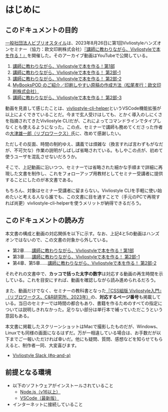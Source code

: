 #  はじめに 

## このドキュメントの目的 

[一般社団法人ビブリオスタイル](https://vivliostyle.org/ja/)は、2023年8月26日に第1回Vivliostyleハンズオンセミナー（協力：欧文印刷株式会社）[『講師に教わりながら、Vivliostyleで本を作る！』](https://vivliostyle.org/ja/hands-on/1/)を開催した。そのアーカイブ動画はYouTubeで公開している。

1. [講師に教わりながら、Vivliostyleで本を作る！第1部](https://youtu.be/NdwVgr83q7Y)
2. [講師に教わりながら、Vivliostyleで本を作る！ 第2部-1](https://youtu.be/SrlJI5rKTbo)
3. [講師に教わりながら、Vivliostyleで本を作る！ 第2部-2](https://youtu.be/VnwddnaSsik)
4. [MyBooksPOD のご紹介／印刷しやすい原稿の作成方法（松尾孝行：欧文印刷株式会社）](https://youtu.be/kIiUlq5JHvw)
5. [講師に教わりながら、Vivliostyleで本を作る！ 第2部-3](https://youtu.be/DStotKNSyfE)

動画を見直して感じたことは、[vivliostyle-cli-helper](https://marketplace.visualstudio.com/items?itemName=Libroworks.vivliostyle-cli-helper)というVSCode機能拡張が以上によくできていることだ。今まで玄人受けはしても、とかく導入のしにくさを指摘されてきたVivliostyle CLIだが、これによってコマンドラインでタイプしなくとも使えるようになった。この点、セミナーで講師も務めてくださった作者の[大津雄一郎（リブロワークス）](https://libroworks.co.jp/?author=2)氏に、改めて感謝したい。

ただしその反面、時間の制約ゆえ、講義では煩雑な（換言すれば言わずもがなだが、不可欠な）作業の説明がしばしば省略されている。もしやこの点が、初めて使うユーザを混乱させないだろうか。

そこで、上記動画に沿いつつ、セミナーでは省略された細かな手順まで詳細に再現した文書を制作し、これをフォローアップ用教材としてセミナー受講者に提供することにしたのが本文書である。

もちろん、対象はセミナー受講者に留まらない。Vivliostyle CLIを手軽に使い始めたいと考える人なら誰でも、この文書に目を通すことで（手元のPCで再現すれば尚更）vivliostyle-cli-helperを使うメリットが納得できるだろう。

## このドキュメントの読み方

本文書の構成と動画の対応関係を以下に示す。なお、上記4と5の動画はハンズオンではないので、この文書の対象から外している。

- 第2章……[講師に教わりながら、Vivliostyleで本を作る！第1部](https://youtu.be/NdwVgr83q7Y)
- 第3章……[講師に教わりながら、Vivliostyleで本を作る！ 第2部-1](https://youtu.be/SrlJI5rKTbo)
- 第4章、第5章……[講師に教わりながら、Vivliostyleで本を作る！ 第2部-2](https://youtu.be/VnwddnaSsik)

それぞれの文書中で、**カッコで括った太字の数字**は対応する動画の再生時間を示している。これを目安にすれば、動画を確認しながら読み進められるだろう。

また、動画だけでなく、セミナーの教科書となった[『CSS組版 Vivliostyle入門』（リブロワークス、C&R研究所、2023年）](https://libroworks.co.jp/?p=6956)の、**対応するページ番号**も掲載している。当日のセミナーでは時間の都合もあり、書籍を作るためのすべての指定については説明しきれなかった。足りない部分は単行本で補っていただこうという意図もある。

本文書に掲載したスクリーンショットはMacで撮影したものだが、Windows、Linuxでも同様の画面になるはずだ。万が一相違している場合は、お手数だが以下までご一報いただければ幸いだ。他にも疑問、質問、感想などを知らせてもらえると、制作者一同、大変喜びます。

- [Vivliostyle Slack (#q-and-a)](https://join.slack.com/t/vivliostyle/shared_invite/enQtNzc1NjE4ODk1ODI5LWQxZjM4YTZjMmQ0ZTUyNmUyOGZlMzIwZjQ5OWYwYjkyZDZmOTIwNGMwOWU5NDc0NjE5OTAyMmVhZTRhYTAyNWQ)

## 前提となる環境

- 以下のソフトウェアがインストールされていること
    - [Node.js（v16以上）](https://nodejs.org/ja)
    - [VSCode（最新版）](https://azure.microsoft.com/ja-jp/products/visual-studio-code)
- インターネットに接続していること